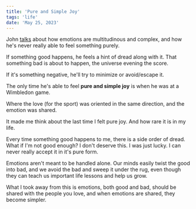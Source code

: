 ```yaml
---
title: 'Pure and Simple Joy'
tags: 'life'
date: 'May 25, 2023'
---
```


John [talks](https://www.youtube.com/watch?v=zv8OY46itRE) about how emotions are multitudinous and complex, and how he's never really able to feel something purely.

If something good happens, he feels a hint of dread along with it. That something bad is about to happen, the universe evening the score.

If it's something negative, he'll try to minimize or avoid/escape it.

The only time he's able to feel **pure and simple joy** is when he was at a Wimbledon game.

Where the love (for the sport) was oriented in the same direction, and the emotion was shared.

It made me think about the last time I felt pure joy. And how rare it is in my life.

Every time something good happens to me, there is a side order of dread. What if I'm not good enough? I don't deserve this. I was just lucky. I can never really accept it in it's pure form.

Emotions aren't meant to be handled alone. Our minds easily twist the good into bad, and we avoid the bad and sweep it under the rug, even though they can teach us important life lessons and help us grow.

What I took away from this is emotions, both good and bad, should be shared with the people you love, and when emotions are shared, they become simpler.
